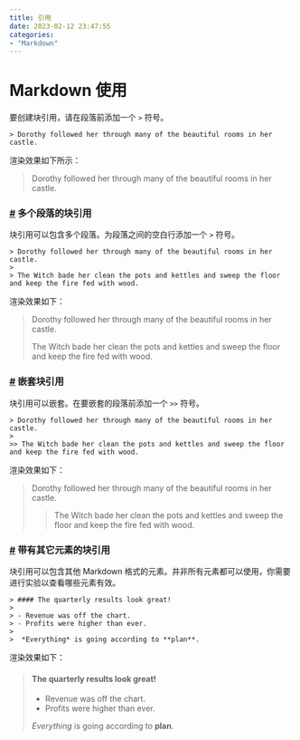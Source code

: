 ```yaml
---
title: 引用
date: 2023-02-12 23:47:55
categories: 
- "Markdown"
---
```


# Markdown 使用

要创建块引用，请在段落前添加一个 `>` 符号。

```
> Dorothy followed her through many of the beautiful rooms in her castle.
```

渲染效果如下所示：

> Dorothy followed her through many of the beautiful rooms in her castle.

### [#](https://markdown.com.cn/basic-syntax/horizontal-rules.html#%E5%A4%9A%E4%B8%AA%E6%AE%B5%E8%90%BD%E7%9A%84%E5%9D%97%E5%BC%95%E7%94%A8) 多个段落的块引用

块引用可以包含多个段落。为段落之间的空白行添加一个 `>` 符号。

```
> Dorothy followed her through many of the beautiful rooms in her castle.
>
> The Witch bade her clean the pots and kettles and sweep the floor and keep the fire fed with wood.
```

渲染效果如下：

> Dorothy followed her through many of the beautiful rooms in her castle.
> 
> The Witch bade her clean the pots and kettles and sweep the floor and keep the fire fed with wood.

### [#](https://markdown.com.cn/basic-syntax/horizontal-rules.html#%E5%B5%8C%E5%A5%97%E5%9D%97%E5%BC%95%E7%94%A8) 嵌套块引用

块引用可以嵌套。在要嵌套的段落前添加一个 `>>` 符号。

```
> Dorothy followed her through many of the beautiful rooms in her castle.
>
>> The Witch bade her clean the pots and kettles and sweep the floor and keep the fire fed with wood.
```

渲染效果如下：

> Dorothy followed her through many of the beautiful rooms in her castle.
> 
> > The Witch bade her clean the pots and kettles and sweep the floor and keep the fire fed with wood.

### [#](https://markdown.com.cn/basic-syntax/horizontal-rules.html#%E5%B8%A6%E6%9C%89%E5%85%B6%E5%AE%83%E5%85%83%E7%B4%A0%E7%9A%84%E5%9D%97%E5%BC%95%E7%94%A8) 带有其它元素的块引用

块引用可以包含其他 Markdown 格式的元素。并非所有元素都可以使用，你需要进行实验以查看哪些元素有效。

```
> #### The quarterly results look great!
>
> - Revenue was off the chart.
> - Profits were higher than ever.
>
>  *Everything* is going according to **plan**.
```

渲染效果如下：

> #### The quarterly results look great!
> 
> - Revenue was off the chart.
> - Profits were higher than ever.
> 
> _Everything_ is going according to **plan**.